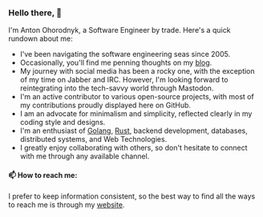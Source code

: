 ### Hello there, 👋

I'm Anton Ohorodnyk, a Software Engineer by trade. Here's a quick rundown about me:

* I've been navigating the software engineering seas since 2005.
* Occasionally, you'll find me penning thoughts on my [blog](https://aohorodnyk.com).
* My journey with social media has been a rocky one, with the exception of my time on Jabber and IRC. However, I'm looking forward to reintegrating into the tech-savvy world through Mastodon.
* I'm an active contributor to various open-source projects, with most of my contributions proudly displayed here on GitHub.
* I am an advocate for minimalism and simplicity, reflected clearly in my coding style and designs.
* I'm an enthusiast of [Golang](https://golang.org), [Rust](https://www.rust-lang.org), backend development, databases, distributed systems, and Web Technologies.
* I greatly enjoy collaborating with others, so don't hesitate to connect with me through any available channel.

#### 📫 How to reach me:

I prefer to keep information consistent, so the best way to find all the ways to reach me is through my [website](https://aohorodnyk.com).
